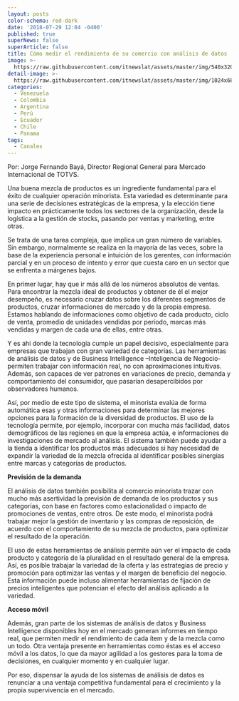 ```yaml
---
layout: posts
color-schema: red-dark
date: '2018-07-29 12:04 -0400'
published: true
superNews: false
superArticle: false
title: Cómo medir el rendimiento de su comercio con análisis de datos
image: >-
  https://raw.githubusercontent.com/itnewslat/assets/master/img/540x320/Jorge-Fernando-Baya-p.jpg
detail-image: >-
  https://raw.githubusercontent.com/itnewslat/assets/master/img/1024x680/Jorge-Fernando-Baya-g.jpg
categories:
  - Venezuela
  - Colombia
  - Argentina
  - Perú
  - Ecuador
  - Chile
  - Panama
tags:
  - Canales
---
```


 
Por: Jorge Fernando Bayá, Director Regional General para Mercado Internacional de TOTVS.
 
Una buena mezcla de productos es un ingrediente fundamental para el éxito de cualquier operación minorista. Esta variedad es determinante para una serie de decisiones estratégicas de la empresa, y la elección tiene impacto en prácticamente todos los sectores de la organización, desde la logística a la gestión de stocks, pasando por ventas y marketing, entre otras.
 
Se trata de una tarea compleja, que implica un gran número de variables. Sin embargo, normalmente se realiza en la mayoría de las veces, sobre la base de la experiencia personal e intuición de los gerentes, con información parcial y en un proceso de intento y error que cuesta caro en un sector que se enfrenta a márgenes bajos.
 
En primer lugar, hay que ir más allá de los números absolutos de ventas. Para encontrar la mezcla ideal de productos y obtener de él el mejor desempeño, es necesario cruzar datos sobre los diferentes segmentos de productos, cruzar informaciones de mercado y de la propia empresa. Estamos hablando de informaciones como objetivo de cada producto, ciclo de venta, promedio de unidades vendidas por período, marcas más vendidas y margen de cada una de ellas, entre otras.
 
Y es ahí donde la tecnología cumple un papel decisivo, especialmente para empresas que trabajan con gran variedad de categorías. Las herramientas de análisis de datos y de Business Intelligence –Inteligencia de Negocio- permiten trabajar con información real, no con aproximaciones intuitivas. Además, son capaces de ver patrones en variaciones de precio, demanda y comportamiento del consumidor, que pasarían desapercibidos por observadores humanos.
 
Así, por medio de este tipo de sistema, el minorista evalúa de forma automática esas y otras informaciones para determinar las mejores opciones para la formación de la diversidad de productos. El uso de la tecnología permite, por ejemplo, incorporar con mucha más facilidad, datos demográficos de las regiones en que la empresa actúa, e informaciones de investigaciones de mercado al análisis. El sistema también puede ayudar a la tienda a identificar los productos más adecuados si hay necesidad de expandir la variedad de la mezcla ofrecida al identificar posibles sinergias entre marcas y categorías de productos.
 
**Previsión de la demanda**
 
El análisis de datos también posibilita al comercio minorista trazar con mucho más asertividad la previsión de demanda de los productos y sus categorías, con base en factores como estacionalidad o impacto de promociones de ventas, entre otros. De este modo, el minorista podrá trabajar mejor la gestión de inventario y las compras de reposición, de acuerdo con el comportamiento de su mezcla de productos, para optimizar el resultado de la operación.
 
El uso de estas herramientas de análisis permite aún ver el impacto de cada producto y categoría de la pluralidad en el resultado general de la empresa. Así, es posible trabajar la variedad de la oferta y las estrategias de precio y promoción para optimizar las ventas y el margen de beneficio del negocio. Esta información puede incluso alimentar herramientas de fijación de precios inteligentes que potencian el efecto del análisis aplicado a la variedad.
 
**Acceso móvil**
 
Además, gran parte de los sistemas de análisis de datos y Business Intelligence disponibles hoy en el mercado generan informes en tiempo real, que permiten medir el rendimiento de cada ítem y de la mezcla como un todo. Otra ventaja presente en herramientas como éstas es el acceso móvil a los datos, lo que da mayor agilidad a los gestores para la toma de decisiones, en cualquier momento y en cualquier lugar.
 
Por eso, dispensar la ayuda de los sistemas de análisis de datos es renunciar a una ventaja competitiva fundamental para el crecimiento y la propia supervivencia en el mercado. 
